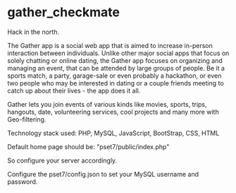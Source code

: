 # gather_checkmate
Hack in the north.

The Gather app is a social web app that is aimed to increase in-person 
interaction between individuals. Unlike other major social apps that focus on 
solely chatting or online dating, the Gather app focuses on organizing 
and managing an event, that can be attended by large groups of people. 
Be it a sports match, a party,  garage-sale or even probably a hackathon, 
or even two people  who may be interested in dating or a couple friends meeting 
to catch up about their lives - the app does it all.

Gather lets you join events of various kinds like movies, sports, trips, hangouts, 
date, volunteering services, cool projects and many more with Geo-filtering.

Technology stack used: PHP, MySQL, JavaScript, BootStrap, CSS, HTML

Default home page should be: "pset7/public/index.php"

So configure your server accordingly.

Configure the pset7/config.json to set your MySQL username and password.


